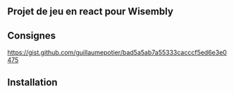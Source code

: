 ## Projet de jeu en react pour Wisembly

## Consignes

https://gist.github.com/guillaumepotier/bad5a5ab7a55333cacccf5ed6e3e0475

## Installation
